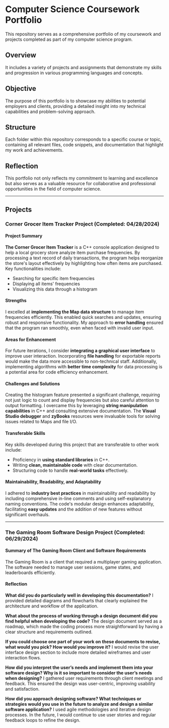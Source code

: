# Computer Science Coursework Portfolio

This repository serves as a comprehensive portfolio of my coursework and projects completed as part of my computer science program.

## Overview

It includes a variety of projects and assignments that demonstrate my skills and progression in various programming languages and concepts.

## Objective

The purpose of this portfolio is to showcase my abilities to potential employers and clients, providing a detailed insight into my technical capabilities and problem-solving approach.

## Structure

Each folder within this repository corresponds to a specific course or topic, containing all relevant files, code snippets, and documentation that highlight my work and achievements.

## Reflection

This portfolio not only reflects my commitment to learning and excellence but also serves as a valuable resource for collaborative and professional opportunities in the field of computer science.

---

## Projects

### Corner Grocer Item Tracker Project (Completed: 04/28/2024)
#### Project Summary
**The Corner Grocer Item Tracker** is a C++ console application designed to help a local grocery store analyze item purchase frequencies. By processing a text record of daily transactions, the program helps reorganize the store's layout effectively by highlighting how often items are purchased. Key functionalities include:

- Searching for specific item frequencies
- Displaying all items' frequencies
- Visualizing this data through a histogram

#### Strengths
I excelled at **implementing the Map data structure** to manage item frequencies efficiently. This enabled quick searches and updates, ensuring robust and responsive functionality. My approach to **error handling** ensured that the program ran smoothly, even when faced with invalid user input.

#### Areas for Enhancement
For future iterations, I consider **integrating a graphical user interface** to improve user interaction. Incorporating **file handling** for exportable reports would make the data more accessible to non-technical staff. Additionally, implementing algorithms with **better time complexity** for data processing is a potential area for code efficiency enhancement.

#### Challenges and Solutions
Creating the histogram feature presented a significant challenge, requiring not just logic to count and display frequencies but also careful attention to output formatting. I overcame this by leveraging **string manipulation capabilities** in C++ and consulting extensive documentation. The **Visual Studio debugger** and **zyBooks** resources were invaluable tools for solving issues related to Maps and file I/O.

#### Transferable Skills
Key skills developed during this project that are transferable to other work include:
- Proficiency in **using standard libraries** in C++.
- Writing **clean, maintainable code** with clear documentation.
- Structuring code to handle **real-world tasks** effectively.

#### Maintainability, Readability, and Adaptability
I adhered to **industry best practices** in maintainability and readability by including comprehensive in-line comments and using self-explanatory naming conventions. The code's modular design enhances adaptability, facilitating **easy updates** and the addition of new features without significant overhauls.

---

### The Gaming Room Software Design Project (Completed: 06/29/2024)
#### Summary of The Gaming Room Client and Software Requirements
The Gaming Room is a client that required a multiplayer gaming application. The software needed to manage user sessions, game states, and leaderboards efficiently.

#### Reflection

**What did you do particularly well in developing this documentation?**
I provided detailed diagrams and flowcharts that clearly explained the architecture and workflow of the application.

**What about the process of working through a design document did you find helpful when developing the code?**
The design document served as a roadmap, which made the coding process more straightforward by having a clear structure and requirements outlined.

**If you could choose one part of your work on these documents to revise, what would you pick? How would you improve it?**
I would revise the user interface design section to include more detailed wireframes and user interaction flows.

**How did you interpret the user’s needs and implement them into your software design? Why is it so important to consider the user’s needs when designing?**
I gathered user requirements through client meetings and feedback. This ensured the design was user-centric, improving usability and satisfaction.

**How did you approach designing software? What techniques or strategies would you use in the future to analyze and design a similar software application?**
I used agile methodologies and iterative design processes. In the future, I would continue to use user stories and regular feedback loops to refine the design.


